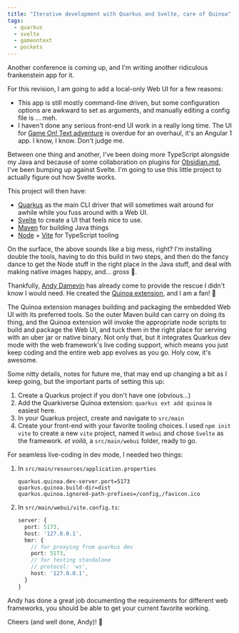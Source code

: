 ```yaml
---
title: "Iterative development with Quarkus and Svelte, care of Quinoa"
tags:
  - quarkus
  - svelte
  - gameontext
  - pockets
---
```


Another conference is coming up, and I'm writing another ridiculous frankenstein app for it. 

For this revision, I am going to add a local-only Web UI for a few reasons: 

- This app is still mostly command-line driven, but some configuration options are awkward to set as arguments, and manually editing a config file is ... meh.
- I haven't done any serious front-end UI work in a really long time. The UI for [Game On! Text adventure](https://github.com/gameontext/gameon-webapp) is overdue for an overhaul, it's an Angular 1 app. I know, I know. Don't judge me.

Between one thing and another, I've been doing more TypeScript alongside my Java and because of some collaboration on plugins for [Obsidian.md](https://obsidian.md/), I've been bumping up against Svelte. I'm going to use this little project to actually figure out how Svelte works.

This project will then have: 

- [Quarkus](https://quarkus.io/) as the main CLI driver that will sometimes wait around for awhile while you fuss around with a Web UI.
- [Svelte](https://svelte.dev/) to create a UI that feels nice to use. 
- [Maven](https://maven.apache.org/) for building Java things
- [Node](https://nodejs.org/en/) + [Vite](https://vitejs.dev/) for TypeScript tooling 

On the surface, the above sounds like a big mess, right? I'm installing double the tools, having to do this build in two steps, and then do the fancy dance to get the Node stuff in the right place in the Java stuff, and deal with making native images happy, and... *gross* 🤢.

Thankfully, [Andy Damevin](https://github.com/ia3andy) has already come to provide the rescue I didn't know I would need. He created the [Quinoa extension](https://quarkiverse.github.io/quarkiverse-docs/quarkus-quinoa/dev/index.html), and I am a fan! 🎉

The Quinoa extension manages building and packaging the embedded Web UI with its preferred tools. So the outer Maven build can carry on doing its thing, and the Quinoa extension will invoke the appropriate node scripts to build and package the Web UI, and tuck them in the right place for serving with an uber jar or native binary. Not only that, but it integrates Quarkus dev mode with the web framework's live coding support, which means you just keep coding and the entire web app evolves as you go. Holy cow, it's awesome.

<!--more-->

Some nitty details, notes for future me, that may end up changing a bit as I keep going, but the important parts of setting this up: 

1. Create a Quarkus project if you don't have one (obvious...)
2. Add the Quarkiverse Quinoa extension: `quarkus ext add quinoa` is easiest here.
3. In your Quarkus project, create and navigate to `src/main`
4. Create your front-end with your favorite tooling choices. I used `npm init vite` to create a new `vite` project, named it `webui` and chose `Svelte` as the framework. *et voilà*, a `src/main/webui` folder, ready to go.

For seamless live-coding in dev mode, I needed two things: 

1. In `src/main/resources/application.properties`

    ```properties
    quarkus.quinoa.dev-server.port=5173
    quarkus.quinoa.build-dir=dist
    quarkus.quinoa.ignored-path-prefixes=/config,/favicon.ico
    ```

2. In `src/main/webui/vite.config.ts`:

    ```ts
    server: {
      port: 5173,
      host: '127.0.0.1',
      hmr: {
        // for proxying from quarkus dev
        port: 5173,
        // for testing standalone
        // protocol: 'ws',
        host: '127.0.0.1',
      }
    }
    ```

Andy has done a great job documenting the requirements for different web frameworks, you should be able to get your current favorite working.

Cheers (and well done, Andy)! 🍻